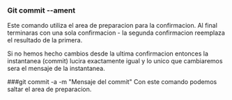 ### Git commit --ament
Este comando utiliza el area de preparacion para la confirmacion.
Al final terminaras con una sola confirmacion - la segunda confirmacion reemplaza el resultado de la primera.

Si no hemos hecho cambios desde la ultima confirmacion entonces la instantanea (commit) lucira exactamente igual y lo unico que cambiaremos sera el mensaje de la instantanea.

###git commit -a -m "Mensaje del commit"
Con este comando podemos saltar el area de preparacion.
